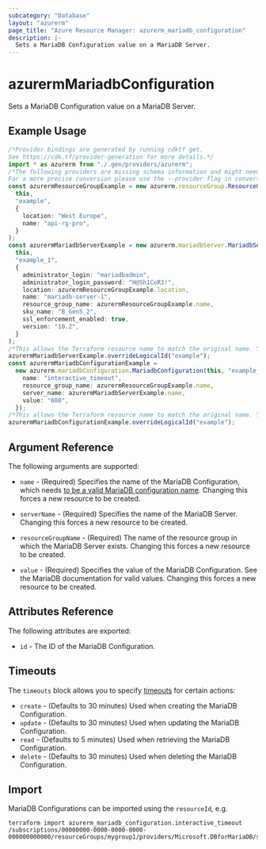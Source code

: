 ```yaml
---
subcategory: "Database"
layout: "azurerm"
page_title: "Azure Resource Manager: azurerm_mariadb_configuration"
description: |-
  Sets a MariaDB Configuration value on a MariaDB Server.
---
```


# azurermMariadbConfiguration

Sets a MariaDB Configuration value on a MariaDB Server.

## Example Usage

```typescript
/*Provider bindings are generated by running cdktf get.
See https://cdk.tf/provider-generation for more details.*/
import * as azurerm from "./.gen/providers/azurerm";
/*The following providers are missing schema information and might need manual adjustments to synthesize correctly: azurerm.
For a more precise conversion please use the --provider flag in convert.*/
const azurermResourceGroupExample = new azurerm.resourceGroup.ResourceGroup(
  this,
  "example",
  {
    location: "West Europe",
    name: "api-rg-pro",
  }
);
const azurermMariadbServerExample = new azurerm.mariadbServer.MariadbServer(
  this,
  "example_1",
  {
    administrator_login: "mariadbadmin",
    administrator_login_password: "H@Sh1CoR3!",
    location: azurermResourceGroupExample.location,
    name: "mariadb-server-1",
    resource_group_name: azurermResourceGroupExample.name,
    sku_name: "B_Gen5_2",
    ssl_enforcement_enabled: true,
    version: "10.2",
  }
);
/*This allows the Terraform resource name to match the original name. You can remove the call if you don't need them to match.*/
azurermMariadbServerExample.overrideLogicalId("example");
const azurermMariadbConfigurationExample =
  new azurerm.mariadbConfiguration.MariadbConfiguration(this, "example_2", {
    name: "interactive_timeout",
    resource_group_name: azurermResourceGroupExample.name,
    server_name: azurermMariadbServerExample.name,
    value: "600",
  });
/*This allows the Terraform resource name to match the original name. You can remove the call if you don't need them to match.*/
azurermMariadbConfigurationExample.overrideLogicalId("example");

```

## Argument Reference

The following arguments are supported:

*   `name` - (Required) Specifies the name of the MariaDB Configuration, which needs [to be a valid MariaDB configuration name](https://mariadb.com/kb/en/library/server-system-variables/). Changing this forces a new resource to be created.

*   `serverName` - (Required) Specifies the name of the MariaDB Server. Changing this forces a new resource to be created.

*   `resourceGroupName` - (Required) The name of the resource group in which the MariaDB Server exists. Changing this forces a new resource to be created.

*   `value` - (Required) Specifies the value of the MariaDB Configuration. See the MariaDB documentation for valid values. Changing this forces a new resource to be created.

## Attributes Reference

The following attributes are exported:

* `id` - The ID of the MariaDB Configuration.

## Timeouts

The `timeouts` block allows you to specify [timeouts](https://www.terraform.io/language/resources/syntax#operation-timeouts) for certain actions:

* `create` - (Defaults to 30 minutes) Used when creating the MariaDB Configuration.
* `update` - (Defaults to 30 minutes) Used when updating the MariaDB Configuration.
* `read` - (Defaults to 5 minutes) Used when retrieving the MariaDB Configuration.
* `delete` - (Defaults to 30 minutes) Used when deleting the MariaDB Configuration.

## Import

MariaDB Configurations can be imported using the `resourceId`, e.g.

```console
terraform import azurerm_mariadb_configuration.interactive_timeout /subscriptions/00000000-0000-0000-0000-000000000000/resourceGroups/mygroup1/providers/Microsoft.DBforMariaDB/servers/server1/configurations/interactive_timeout
```
